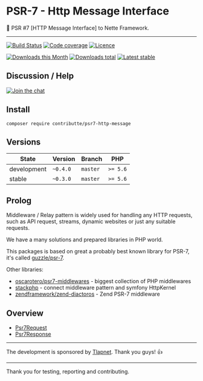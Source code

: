 # PSR-7 - Http Message Interface

:dizzy: PSR #7 [HTTP Message Interface] to Nette Framework.

-----

[![Build Status](https://img.shields.io/travis/contributte/psr7-http-message.svg?style=flat-square)](https://travis-ci.org/contributte/psr7-http-message)
[![Code coverage](https://img.shields.io/coveralls/contributte/psr7-http-message.svg?style=flat-square)](https://coveralls.io/r/contributte/psr7-http-message)
[![Licence](https://img.shields.io/packagist/l/contributte/psr7-http-message.svg?style=flat-square)](https://packagist.org/packages/contributte/psr-7)

[![Downloads this Month](https://img.shields.io/packagist/dm/contributte/psr7-http-message.svg?style=flat-square)](https://packagist.org/packages/contributte/psr-7)
[![Downloads total](https://img.shields.io/packagist/dt/contributte/psr7-http-message.svg?style=flat-square)](https://packagist.org/packages/contributte/psr-7)
[![Latest stable](https://img.shields.io/packagist/v/contributte/psr7-http-message.svg?style=flat-square)](https://packagist.org/packages/contributte/psr-7)

## Discussion / Help

[![Join the chat](https://img.shields.io/gitter/room/contributte/contributte.svg?style=flat-square)](http://bit.ly/ctteg)

## Install

```
composer require contributte/psr7-http-message
```

## Versions

| State       | Version   | Branch   | PHP      |
|-------------|-----------|----------|----------|
| development | `~0.4.0`  | `master` | `>= 5.6` |
| stable      | `~0.3.0`  | `master` | `>= 5.6` |

## Prolog

Middleware / Relay pattern is widely used for handling any HTTP requests, such as API request, streams, dynamic websites 
or just any suitable requests.

We have a many solutions and prepared libraries in PHP world. 

This packages is based on great a probably best known library for PSR-7, it's called [guzzle/psr-7](https://github.com/guzzle/psr7).

Other libraries:

- [oscarotero/psr7-middlewares](https://github.com/oscarotero/psr7-middlewares) - biggest collection of PHP middlewares
- [stackphp](https://github.com/stackphp) - connect middleware pattern and symfony HttpKernel
- [zendframework/zend-diactoros](https://github.com/zendframework/zend-diactoros/) - Zend PSR-7 middleware

## Overview

- [Psr7Request](https://github.com/contributte/psr7-http-message/tree/master/.docs#psr7request)
- [Psr7Response](https://github.com/contributte/psr7-http-message/tree/master/.docs#psr7response)

-----

The development is sponsored by [Tlapnet](http://www.tlapnet.cz). Thank you guys! :+1:

-----

Thank you for testing, reporting and contributing.
